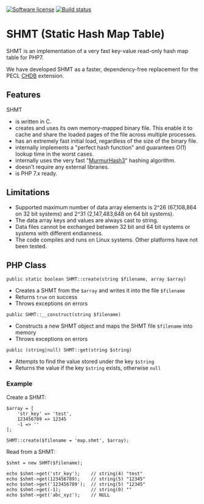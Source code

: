 [![Software license][ico-license]](LICENSE)
[![Build status][ico-travis]][link-travis]

# SHMT (Static Hash Map Table)

SHMT is an implementation of a very fast key-value read-only
hash map table for PHP7.

We have developed SHMT as a faster, dependency-free replacement for the PECL
[CHDB](https://pecl.php.net/package/chdb) extension.

## Features

SHMT

* is written in C.
* creates and uses its own memory-mapped binary file. This
  enable it to cache and share the loaded pages of the
  file across multiple processes.
* has an extremely fast initial load, regardless of the
  size of the binary file.
* internally implements a "perfect hash function" and
  guarantees O(1) lookup time in the worst cases.
* internally uses the very fast "[MurmurHash3](https://en.wikipedia.org/wiki/MurmurHash)"
  hashing algorithm.
* doesn't require any external libraries.
* is PHP 7.x ready.


## Limitations

* Supported maximum number of data array elements is
  2^26 (67,108,864 on 32 bit systems) and 2^31 (2,147,483,648
  on 64 bit systems).
* The data array keys and values are always cast to string.
* Data files cannot be exchanged between 32 bit and 64 bit 
  systems or systems with different endianness.
* The code compiles and runs on Linux systems. Other platforms
  have not been tested.


## PHP Class

```
public static boolean SHMT::create(string $filename, array $array)
```

* Creates a SHMT from the `$array` and writes it into the file `$filename`
* Returns `true` on success
* Throws exceptions on errors


```
public SHMT::__construct(string $filename)
```

* Constructs a new SHMT object and maps the SHMT file `$filename` into memory
* Throws exceptions on errors


```
public (string|null) SHMT::get(string $string)
```

* Attempts to find the value stored under the key `$string`
* Returns the value if the key `$string` exists, otherwise `null`


### Example

Create a SHMT:

```
$array = [
	'str_key' => 'test',
	123456789 => 12345
	-1 => ''
];

SHMT::create($filename = 'map.shmt', $array);
```

Read from a SHMT:

```
$shmt = new SHMT($filename);

echo $shmt->get('str_key');    // string(4) "test"
echo $shmt->get(123456789);    // string(5) "12345"
echo $shmt->get('123456789');  // string(5) "12345"
echo $shmt->get(-1);           // string(0) ""
echo $shmt->get('abc_xyz');    // NULL
```

[ico-license]: https://img.shields.io/github/license/mashape/apistatus.svg
[ico-travis]: https://travis-ci.org/sevenval/SHMT.svg?branch=master
[link-travis]: https://travis-ci.org/sevenval/SHMT
